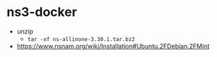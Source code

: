 # ns3-docker
- unzip
    - `tar -xf ns-allinone-3.30.1.tar.bz2`
- https://www.nsnam.org/wiki/Installation#Ubuntu.2FDebian.2FMint